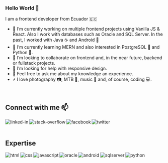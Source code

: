 ### Hello World 👋
I am a frontend developer from Ecuador 🇪🇨

- 🔭 I’m currently working on multiple frontend projects using Vanilla JS & React. Also I work with databases such as Oracle and SQL Server. In the past, I worked with Java ☕ and Android 📱
- 🌱 I’m currently learning MERN and also interested in PostgreSQL 🐘 and Python 🐍. 
- 👯 I’m looking to collaborate on frontend and, in the near future, backend or fullstack projects. 
- 🤔 I’m looking for help with responsive design.
- 💬 Feel free to ask me about my knowledge an experience.
- ⚡ I love photography 📷, MTB 🚵, music 🎵 and, of course, coding 💻.

<br>

## Connect with me 📫
[<img align="left" alt="linked-in" src="https://img.shields.io/badge/-LinkedIn-0A66C2?logo=linkedin&logoColor=white&style=for-the-badge" />](https://www.linkedin.com/in/miguel-angel-baquero-tello/)
[<img align="left" alt="stack-overflow" src="https://img.shields.io/badge/-Stack%20Overflow-F58025?logo=stack-overflow&logoColor=white&style=for-the-badge" />](https://stackoverflow.com/users/10538027/miguel-%c3%81ngel-baquero)
[<img align="left" alt="facebook" src="https://img.shields.io/badge/-Facebook-1877F2?logo=facebook&logoColor=white&style=for-the-badge" />](https://www.facebook.com/mickey.migue/)
[<img align="left" alt="twitter" src="https://img.shields.io/badge/-Twitter-1DA1F2?logo=twitter&logoColor=white&style=for-the-badge" />](https://twitter.com/mickey_migue)

<br>
<br>

## Expertise
<img align="left" alt="html" src="https://img.shields.io/badge/-HTML-E34F26?logo=html5&logoColor=white&style=for-the-badge" />
<img align="left" alt="css" src="https://img.shields.io/badge/-CSS3-1572B6?logo=css3&logoColor=white&style=for-the-badge" />
<img align="left" alt="javascript" src="https://img.shields.io/badge/-JavaScript-F7DF1E?logo=javascript&logoColor=black&style=for-the-badge" />
<img align="left" alt="oracle" src="https://img.shields.io/badge/-Oracle-F80000?logo=oracle&logoColor=white&style=for-the-badge" />
<img align="left" alt="android" src="https://img.shields.io/badge/-Android-3DDC84?logo=android&logoColor=white&style=for-the-badge" />
<img align="left" alt="sqlserver" src="https://img.shields.io/badge/-Microsoft%20SQL%20Server-CC2927?logo=microsoft-sql-server&logoColor=black&style=for-the-badge" />
<img align="left" alt="python" src="https://img.shields.io/badge/-Python-3776AB?logo=python&logoColor=white&style=for-the-badge" />

<br>
<br>
